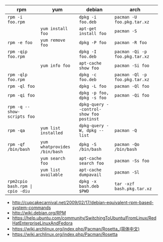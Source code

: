 | rpm                   | yum                           | debian                        | arch                              |
|-----------------------|-------------------------------|-------------------------------|-----------------------------------|
| `rpm -i foo.rpm`      |                               | `dpkg -i foo.deb`             | `pacman -U foo.pkg.tar.xz`        |
|                       | `yum install foo`             | `apt-get install foo`         | `pacman -S`                       |
| `rpm -e foo`          | `yum remove foo`              | `dpkg -P foo`                 | `pacman -R foo`                   |
| `rpm -qip foo.rpm`    |                               | `dpkg -I foo.deb`             | `pacman -Qi -p foo.pkg.tar.xz`    |
|                       | `yum info foo`                | `apt-cache show foo`          | `pacman -Si foo`                  |
| `rpm -qlp foo.rpm`    |                               | `dpkg -c foo.deb`             | `pacman -Ql -p foo.pkg.tar.xz`    |
| `rpm -ql foo`         |                               | `dpkg -L foo`                 | `pacman -Ql foo`                  |
| `rpm -qi foo`         |                               | `dpkg -p foo, dpkg -s foo`    | `pacman -Qi foo`                  |
| `rpm -q --show-scripts foo` |                         | `dpkg-query --control-show foo postinst` |                        |
| `rpm -qa`             | `yum list installed`          | `dpkg-query -W, dpkg --list`  | `pacman -Q`                       |
| `rpm -qf /bin/bash`   | `yum whatprovides /bin/bash`  | `dpkg -S /bin/bash`           | `pacman -Qo /bin/bash`            |
|                       | `yum search foo`              | `apt-cache search foo`        | `pacman -Ss foo`                  |
|                       | `yum list available`          | `apt-cache dumpavail`         | `pacman -Sl`                      |
| `rpm2cpio bash.rpm \| cpio -diu` |                     | `dpkg -x bash.deb $PWD`       | `tar -xzf bash.pkg.tar.xz`        |

* http://cupcakecarnival.net/2009/02/17/debian-equivalent-rpm-based-system-commands
* http://wiki.debian.org/RPM
* https://help.ubuntu.com/community/SwitchingToUbuntu/FromLinux/RedHatEnterpriseLinuxAndFedora
* https://wiki.archlinux.org/index.php/Pacman/Rosetta_(简体中文)
* https://wiki.archlinux.org/index.php/Pacman/Rosetta

